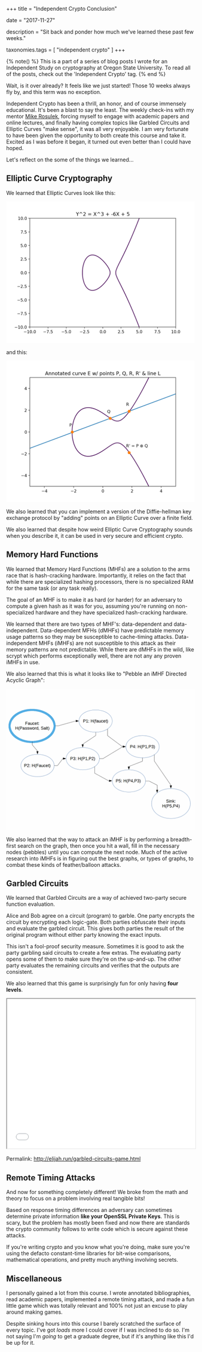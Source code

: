 +++
title = "Independent Crypto Conclusion"

date = "2017-11-27"

description = "Sit back and ponder how much we've learned these past few weeks."

taxonomies.tags = [
    "independent crypto"
]
+++

{% note() %}
This is a part of a series of blog posts I wrote for an Independent Study on cryptography at Oregon State University.
To read all of the posts, check out the 'Independent Crypto' tag.
{% end %}

Wait, is it over already? It feels like we just started! Those 10 weeks always fly by, and this term was no exception.

Independent Crypto has been a thrill, an honor, and of course immensely educational.
It's been a blast to say the least.
The weekly check-ins with my mentor [Mike Rosulek](http://web.engr.oregonstate.edu/~rosulekm/), forcing myself to engage with academic papers and online lectures, and finally having complex topics like Garbled Circuits and Elliptic Curves "make sense", it was all very enjoyable.
I am very fortunate to have been given the opportunity to both create this course and take it.
Excited as I was before it began, it turned out even better than I could have hoped.

Let's reflect on the some of the things we learned...

## Elliptic Curve Cryptography

We learned that Elliptic Curves look like this:

![A straight forward ECC.](/images/independent-crypto/ecc-1.png)

and this:

![ECC with the line L illustrated](/images/independent-crypto/ecc-3.png)

We also learned that you can implement a version of the Diffie-hellman key exchange protocol by "adding" points on an Elliptic Curve over a finite field.

We also learned that despite how weird Elliptic Curve Cryptography sounds when you describe it, it can be used in very secure and efficient crypto.

## Memory Hard Functions

We learned that Memory Hard Functions (MHFs) are a solution to the arms race that is hash-cracking hardware.
Importantly, it relies on the fact that while there are specialized hashing processors, there is no specialized RAM for the same task (or any task really).

The goal of an MHF is to make it as hard (or harder) for an adversary to compute a given hash as it was for you, assuming you're running on non-specialized hardware and they have specialized hash-cracking hardware.

We learned that there are two types of MHF's: data-dependent and data-independent.
Data-dependent MFHs (dMHFs) have predictable memory usage patterns so they may be susceptible to cache-timing attacks.
Data-independent MHFs (iMHFs) are not susceptible to this attack as their memory patterns are not predictable.
While there are dMHFs in the wild, like scrypt which performs exceptionally well, there are not any any proven iMHFs in use.

We also learned that this is what it looks like to "Pebble an iMHF Directed Acyclic Graph":

![Animated DAG traversal.](/images/independent-crypto/dag-animated.gif)

We also learned that the way to attack an iMHF is by performing a breadth-first search on the graph, then once you hit a wall, fill in the
necessary nodes (pebbles) until you can compute the next node.
Much of the active research into iMHFs is in figuring out the best graphs, or types of graphs, to combat these kinds of feather/balloon attacks.

## Garbled Circuits

We learned that Garbled Circuits are a way of achieved two-party secure function evaluation.

Alice and Bob agree on a circuit (program) to garble.
One party encrypts the circuit by encrypting each logic-gate.
Both parties obfuscate their inputs and evaluate the garbled circuit.
This gives both parties the result of the original program without either party knowing the exact inputs.

This isn't a fool-proof security measure.
Sometimes it is good to ask the party garbling said circuits to create a few extras.
The evaluating party opens some of them to make sure they're on the up-and-up.
The other party evaluates the remaining circuits and verifies that the outputs are consistent.

We also learned that this game is surprisingly fun for only having **four levels**.

<iframe src="/garbled-circuits-game.html" height="400px" width="100%"></iframe>

Permalink: <http://elijah.run/garbled-circuits-game.html>

## Remote Timing Attacks

And now for something completely different!
We broke from the math and theory to focus on a problem involving real tangible bits!

Based on response timing differences an adversary can sometimes determine private information **like your OpenSSL Private Keys**.
This is scary, but the problem has mostly been fixed and now there are standards the crypto community follows to write code which is secure against these attacks.

If you're writing crypto and you know what you're doing, make sure you're using the defacto constant-time libraries for bit-wise comparisons, mathematical operations, and pretty much anything involving secrets.

## Miscellaneous

I personally gained a lot from this course.
I wrote annotated bibliographies, read academic papers, implemented a remote timing attack, and made a fun little game which was totally relevant and 100% not just an excuse to play around making games.

Despite sinking hours into this course I barely scratched the surface of every topic.
I've got *loads* more I could cover if I was inclined to do so.
I'm not saying I'm *going* to get a graduate degree, but if it's anything like this I'd be up for it.
